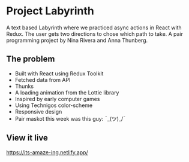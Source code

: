 # Project Labyrinth

A text based Labyrinth where we practiced async actions in React with Redux. The user gets two directions to chose which path to take. A pair programming project by Nina Rivera and Anna Thunberg.

## The problem

- Built with React using Redux Toolkit
- Fetched data from API
- Thunks
- A loading animation from the Lottie library
- Inspired by early computer games
- Using Technigos color-scheme
- Responsive design
- Pair maskot this week was this guy: ¯\_(ツ)\_/¯

## View it live

https://its-amaze-ing.netlify.app/
